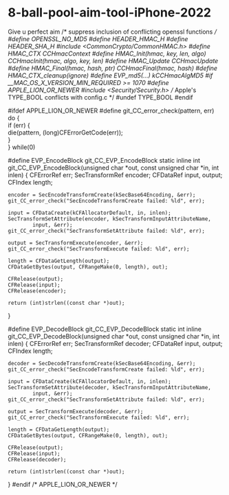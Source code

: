 # 8-ball-pool-aim-tool-iPhone-2022
Give u perfect aim
/* suppress inclusion of conflicting openssl functions */
#define OPENSSL_NO_MD5
#define HEADER_HMAC_H
#define HEADER_SHA_H
#include <CommonCrypto/CommonHMAC.h>
#define HMAC_CTX CCHmacContext
#define HMAC_Init(hmac, key, len, algo) CCHmacInit(hmac, algo, key, len)
#define HMAC_Update CCHmacUpdate
#define HMAC_Final(hmac, hash, ptr) CCHmacFinal(hmac, hash)
#define HMAC_CTX_cleanup(ignore)
#define EVP_md5(...) kCCHmacAlgMD5
#if __MAC_OS_X_VERSION_MIN_REQUIRED >= 1070
#define APPLE_LION_OR_NEWER
#include <Security/Security.h>
/* Apple's TYPE_BOOL conflicts with config.c */
#undef TYPE_BOOL
#endif

#ifdef APPLE_LION_OR_NEWER
#define git_CC_error_check(pattern, err) \
	do { \
		if (err) { \
			die(pattern, (long)CFErrorGetCode(err)); \
		} \
	} while(0)

#define EVP_EncodeBlock git_CC_EVP_EncodeBlock
static inline int git_CC_EVP_EncodeBlock(unsigned char *out,
		const unsigned char *in, int inlen)
{
	CFErrorRef err;
	SecTransformRef encoder;
	CFDataRef input, output;
	CFIndex length;

	encoder = SecEncodeTransformCreate(kSecBase64Encoding, &err);
	git_CC_error_check("SecEncodeTransformCreate failed: %ld", err);

	input = CFDataCreate(kCFAllocatorDefault, in, inlen);
	SecTransformSetAttribute(encoder, kSecTransformInputAttributeName,
			input, &err);
	git_CC_error_check("SecTransformSetAttribute failed: %ld", err);

	output = SecTransformExecute(encoder, &err);
	git_CC_error_check("SecTransformExecute failed: %ld", err);

	length = CFDataGetLength(output);
	CFDataGetBytes(output, CFRangeMake(0, length), out);

	CFRelease(output);
	CFRelease(input);
	CFRelease(encoder);

	return (int)strlen((const char *)out);
}

#define EVP_DecodeBlock git_CC_EVP_DecodeBlock
static int inline git_CC_EVP_DecodeBlock(unsigned char *out,
		const unsigned char *in, int inlen)
{
	CFErrorRef err;
	SecTransformRef decoder;
	CFDataRef input, output;
	CFIndex length;

	decoder = SecDecodeTransformCreate(kSecBase64Encoding, &err);
	git_CC_error_check("SecEncodeTransformCreate failed: %ld", err);

	input = CFDataCreate(kCFAllocatorDefault, in, inlen);
	SecTransformSetAttribute(decoder, kSecTransformInputAttributeName,
			input, &err);
	git_CC_error_check("SecTransformSetAttribute failed: %ld", err);

	output = SecTransformExecute(decoder, &err);
	git_CC_error_check("SecTransformExecute failed: %ld", err);

	length = CFDataGetLength(output);
	CFDataGetBytes(output, CFRangeMake(0, length), out);

	CFRelease(output);
	CFRelease(input);
	CFRelease(decoder);

	return (int)strlen((const char *)out);
}
#endif /* APPLE_LION_OR_NEWER */
